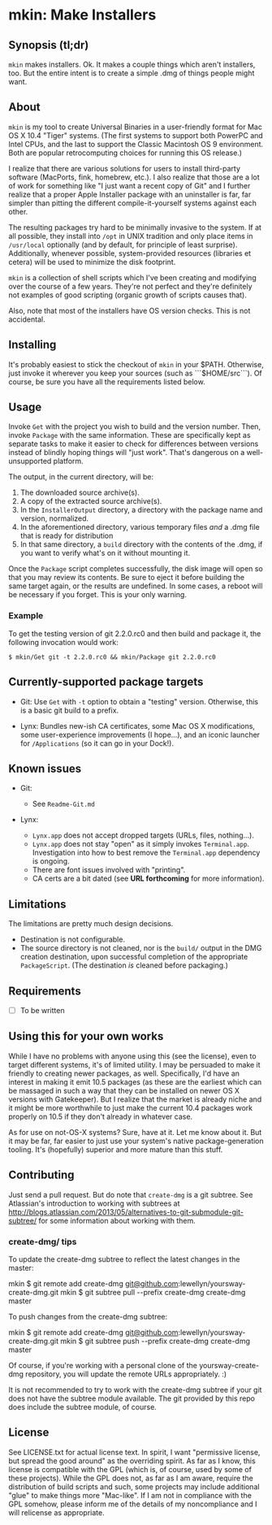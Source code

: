 # mkin: Make Installers

## Synopsis (tl;dr)

```mkin``` makes installers. Ok. It makes a couple things which aren't
installers, too. But the entire intent is to create a simple .dmg of things
people might want.

## About

```mkin``` is my tool to create Universal Binaries in a user-friendly format
for Mac OS X 10.4 "Tiger" systems. (The first systems to support both PowerPC
and Intel CPUs, and the last to support the Classic Macintosh OS 9
environment. Both are popular retrocomputing choices for running this OS
release.)

I realize that there are various solutions for users to install third-party
software (MacPorts, fink, homebrew, etc.). I also realize that those are a lot
of work for something like "I just want a recent copy of Git" and I further
realize that a proper Apple Installer package with an uninstaller is far, far
simpler than pitting the different compile-it-yourself systems against each
other.

The resulting packages try hard to be minimally invasive to the system. If at
all possible, they install into ```/opt``` in UNIX tradition and only place
items in ```/usr/local``` optionally (and by default, for principle of least
surprise). Additionally, whenever possible, system-provided resources
(libraries et cetera) will be used to minimize the disk footprint.

```mkin``` is a collection of shell scripts which I've been creating and
modifying over the course of a few years. They're not perfect and they're
definitely not examples of good scripting (organic growth of scripts causes
that).

Also, note that most of the installers have OS version checks. This is not
accidental.

## Installing

It's probably easiest to stick the checkout of ```mkin``` in your $PATH.
Otherwise, just invoke it wherever you keep your sources (such as
```$HOME/src```). Of course, be sure you have all the requirements listed
below.

## Usage

Invoke ```Get``` with the project you wish to build and the version number.
Then, invoke ```Package``` with the same information. These are specifically
kept as separate tasks to make it easier to check for differences between
versions instead of blindly hoping things will "just work". That's dangerous
on a well-unsupported platform.

The output, in the current directory, will be:

1. The downloaded source archive(s).
2. A copy of the extracted source archive(s).
3. In the ```InstallerOutput``` directory, a directory with the package name
   and version, normalized.
4. In the aforementioned directory, various temporary files *and* a .dmg file
   that is ready for distribution
5. In that same directory, a ```build``` directory with the contents of the
   .dmg, if you want to verify what's on it without mounting it.

Once the ```Package``` script completes successfully, the disk image will open
so that you may review its contents. Be sure to eject it before building the
same target again, or the results are undefined. In some cases, a reboot will
be necessary if you forget. This is your only warning.

### Example

To get the testing version of git 2.2.0.rc0 and then build and package it,
the following invocation would work:

```$ mkin/Get git -t 2.2.0.rc0 && mkin/Package git 2.2.0.rc0```

## Currently-supported package targets

* Git: Use ```Get``` with ```-t``` option to obtain a "testing" version.
  Otherwise, this is a basic git build to a prefix.

* Lynx: Bundles new-ish CA certificates, some Mac OS X modifications, some
  user-experience improvements (I hope...), and an iconic launcher for
  ```/Applications``` (so it can go in your Dock!).

## Known issues

* Git:
  - See ```Readme-Git.md```

* Lynx:
  - ```Lynx.app``` does not accept dropped targets (URLs, files, nothing...).
  - ```Lynx.app``` does not stay "open" as it simply invokes
    ```Terminal.app```. Investigation into how to best remove the
    ```Terminal.app``` dependency is ongoing.
  - There are font issues involved with "printing".
  - CA certs are a bit dated (see **URL forthcoming** for more information).

## Limitations

The limitations are pretty much design decisions.

* Destination is not configurable.
* The source directory is not cleaned, nor is the ```build/``` output in the
  DMG creation destination, upon successful completion of the appropriate
  ```PackageScript```. (The destination *is* cleaned before packaging.)

## Requirements

* [ ] To be written

## Using this for your own works

While I have no problems with anyone using this (see the license), even to
target different systems, it's of limited utility. I may be persuaded to make
it friendly to creating newer packages, as well. Specifically, I'd have an
interest in making it emit 10.5 packages (as these are the earliest which can
be massaged in such a way that they can be installed on newer OS X versions
with Gatekeeper). But I realize that the market is already niche and it might
be more worthwhile to just make the current 10.4 packages work properly on
10.5 if they don't already in whatever case.

As for use on not-OS-X systems? Sure, have at it. Let me know about it. But it
may be far, far easier to just use your system's native package-generation
tooling. It's (hopefully) superior and more mature than this stuff.

## Contributing

Just send a pull request. But do note that ```create-dmg``` is a git subtree.
See Atlassian's introduction to working with subtrees at
http://blogs.atlassian.com/2013/05/alternatives-to-git-submodule-git-subtree/
for some information about working with them.

### create-dmg/ tips

To update the create-dmg subtree to reflect the latest changes in the master:

mkin $ git remote add create-dmg git@github.com:lewellyn/yoursway-create-dmg.git
mkin $ git subtree pull --prefix create-dmg create-dmg master

To push changes from the create-dmg subtree:

mkin $ git remote add create-dmg git@github.com:lewellyn/yoursway-create-dmg.git
mkin $ git subtree push --prefix create-dmg create-dmg master

Of course, if you're working with a personal clone of the yoursway-create-dmg
repository, you will update the remote URLs appropriately. :)

It is not recommended to try to work with the create-dmg subtree if your git
does not have the subtree module available. The git provided by this repo
does include the subtree module, of course.

## License

See LICENSE.txt for actual license text. In spirit, I want "permissive
license, but spread the good around" as the overriding spirit. As far as I
know, this license is compatible with the GPL (which is, of course, used by
some of these projects). While the GPL does not, as far as I am aware, require
the distribution of build scripts and such, some projects may include
additional "glue" to make things more "Mac-like". If I am not in compliance
with the GPL somehow, please inform me of the details of my noncompliance and
I will relicense as appropriate.

